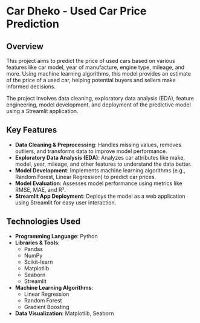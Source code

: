 # Car Dheko - Used Car Price Prediction

## Overview

This project aims to predict the price of used cars based on various features like car model, year of manufacture, engine type, mileage, and more. Using machine learning algorithms, this model provides an estimate of the price of a used car, helping potential buyers and sellers make informed decisions.

The project involves data cleaning, exploratory data analysis (EDA), feature engineering, model development, and deployment of the predictive model using a Streamlit application.

## Key Features

- **Data Cleaning & Preprocessing**: Handles missing values, removes outliers, and transforms data to improve model performance.
- **Exploratory Data Analysis (EDA)**: Analyzes car attributes like make, model, year, mileage, and other features to understand the data better.
- **Model Development**: Implements machine learning algorithms (e.g., Random Forest, Linear Regression) to predict car prices.
- **Model Evaluation**: Assesses model performance using metrics like RMSE, MAE, and R².
- **Streamlit App Deployment**: Deploys the model as a web application using Streamlit for easy user interaction.

## Technologies Used

- **Programming Language**: Python
- **Libraries & Tools**:
  - Pandas
  - NumPy
  - Scikit-learn
  - Matplotlib
  - Seaborn
  - Streamlit
- **Machine Learning Algorithms**:
  - Linear Regression
  - Random Forest
  - Gradient Boosting
- **Data Visualization**: Matplotlib, Seaborn
